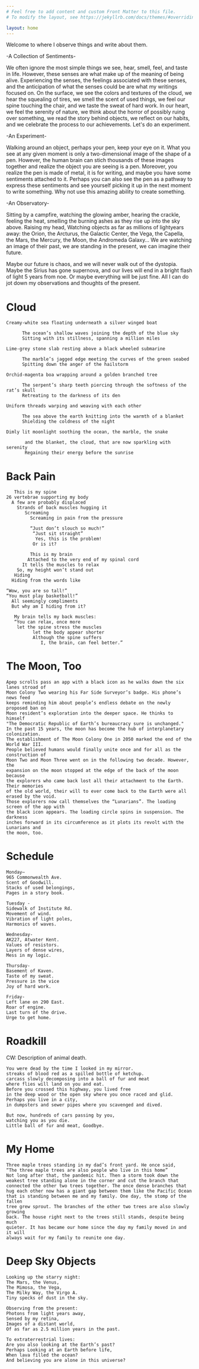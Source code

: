```yaml
---
# Feel free to add content and custom Front Matter to this file.
# To modify the layout, see https://jekyllrb.com/docs/themes/#overriding-theme-defaults

layout: home
---
```

Welcome to where I observe things and write about them.

-A Collection of Sentiments-

We often ignore the most simple things we see, hear, smell, feel, and taste in life. However, these senses are what make up of the meaning of being alive. Experiencing the senses, the feelings associated with these senses, and the anticipation of what the senses could be are what my writings focused on. On the surface, we see the colors and textures of the cloud, we hear the squealing of tires, we smell the scent of used things, we feel our spine touching the chair, and we taste the sweat of hard work. In our heart, we feel the serenity of nature, we think about the horror of possibly ruing over something, we read the story behind objects, we reflect on our habits, and we celebrate the process to our achievements. Let's do an experiment.


-An Experiment-

Walking around an object, perhaps your pen, keep your eye on it. What you see at any given moment is only a two-dimensional image of the shape of a pen. However, the human brain can stich thousands of these images together and realize the object you are seeing is a pen. Moreover, you realize the pen is made of metal, it is for writing, and maybe you have some sentiments attached to it. Perhaps you can also see the pen as a pathway to express these sentiments and see yourself picking it up in the next moment to write something. Why not use this amazing ability to create something.


-An Observatory-

Sitting by a campfire, watching the glowing amber, hearing the crackle, feeling the heat, smelling the burning ashes as they rise up into the sky above. Raising my head, Watching objects as far as millions of lightyears away: the Orion, the Arcturus, the Galactic Center, the Vega, the Capella, the Mars, the Mercury, the Moon, the Andromeda Galaxy… We are watching an image of their past, we are standing in the present, we can imagine their future.

Maybe our future is chaos, and we will never walk out of the dystopia. Maybe the Sirius has gone supernova, and our lives will end in a bright flash of light 5 years from noe. Or maybe everything will be just fine. All I can do jot down my observations and thoughts of the present. 


# Cloud 
```
Creamy-white sea floating underneath a silver winged boat
  
      The ocean’s shallow waves joining the depth of the blue sky
      Sitting with its stillness, spanning a million miles

Lime-grey stone slab resting above a black wheeled submarine

      The marble’s jagged edge meeting the curves of the green seabed
      Spitting down the anger of the hailstorm

Orchid-magenta boa wrapping around a golden branched tree

      The serpent’s sharp teeth piercing through the softness of the rat’s skull
      Retreating to the darkness of its den

Uniform threads warping and weaving with each other

      The sea above the earth knitting into the warmth of a blanket
      Shielding the coldness of the night

Dimly lit moonlight soothing the ocean, the marble, the snake

       and the blanket, the cloud, that are now sparkling with serenity
       Regaining their energy before the sunrise
```
# Back Pain
```
   This is my spine
26 vertebrae supporting my body
  A few are probably displaced
    Strands of back muscles hugging it
       Screaming
         Screaming in pain from the pressure

         “Just don’t slouch so much!”
          “Just sit straight”
           Yes, this is the problem!
          Or is it?

         This is my brain
        Attached to the very end of my spinal cord
      It tells the muscles to relax
    So, my height won’t stand out
   Hiding
  Hiding from the words like

“Wow, you are so tall!”
“You must play basketball!”
  All seemingly compliments
  But why am I hiding from it?

   My brain tells my back muscles:
   “You can relax, once more
    let the spine stress the muscles
          let the body appear shorter
          Although the spine suffers
             I, the brain, can feel better.”
```

# The Moon, Too
```
Apep scrolls pass an app with a black icon as he walks down the six lanes stroad of 
Moon Colony Two wearing his Far Side Surveyor’s badge. His phone’s news feed 
keeps reminding him about people’s endless debate on the newly proposed ban on 
Moon resident’s exploration into the deeper space. He thinks to himself 
"The Democratic Republic of Earth’s bureaucracy sure is unchanged." 
In the past 15 years, the moon has become the hub of interplanetary colonization. 
The establishment of The Moon Colony One in 2050 marked the end of the World War III. 
People believed humans would finally unite once and for all as the construction of 
Moon Two and Moon Three went on in the following two decade. However, the 
expansion on the moon stopped at the edge of the back of the moon because 
the explorers who came back lost all their attachment to the Earth. Their memories 
of the old world, their will to ever come back to the Earth were all erased by the void. 
Those explorers now call themselves the “Lunarians”. The loading screen of the app with 
the black icon appears. The loading circle spins in suspension. The darkness 
inches forward in its circumference as it plots its revolt with the Lunarians and
the moon, too.
```

# Schedule
```
Monday–
965 Commonwealth Ave.
Scent of Goodwill.
Stacks of used belongings,
Pages in a story book.

Tuesday -
Sidewalk of Institute Rd.
Movement of wind.
Vibration of light poles,
Harmonics of waves.

Wednesday-
AK227, Atwater Kent.
Values of resistors.
Layers of dense wires,
Mess in my logic.

Thursday-
Basement of Kaven.
Taste of my sweat.
Pressure in the vice
Joy of hard work.

Friday-
Left lane on 290 East.
Roar of engine.
Last turn of the drive.
Urge to get home.
```
# Roadkill
CW: Description of animal death.
```
You were dead by the time I looked in my mirror. 
streaks of blood red as a spilled bottle of ketchup. 
carcass slowly decomposing into a ball of fur and meat 
where flies will land on you and eat.
Before you crossed this highway, you lived free
in the deep wood or the open sky where you once raced and glid. 
Perhaps you live in a city, 
in dumpsters and sewer pipes where you scavenged and dived. 

But now, hundreds of cars passing by you, 
watching you as you die. 
Little ball of fur and meat, Goodbye.
```
# My Home
```
Three maple trees standing in my dad’s front yard. He once said, 
“The three maple trees are also people who live in this home” 
Not long after that, the pandemic hit. Then a storm took down the 
weakest tree standing alone in the corner and cut the branch that 
connected the other two trees together. The once dense branches that 
hug each other now has a giant gap between them like the Pacific Ocean 
that is standing between me and my family. One day, the stomp of the fallen 
tree grew sprout. The branches of the other two trees are also slowly growing 
back. The house right next to the trees still stands, despite being much 
quieter. It has became our home since the day my family moved in and it will
always wait for my family to reunite one day. 
```

# Deep Sky Objects
```
Looking up the starry night:
The Mars, the Venus,
The Mimosa, the Vega,
The Milky Way, the Virgo A.
Tiny specks of dust in the sky.
 
Observing from the present:
Photons from light years away,
Sensed by my retina,
Images of a distant world,
Of as far as 2.5 million years in the past.

To extraterrestrial lives:
Are you also looking at the Earth’s past?
Perhaps Looking at an Earth before life,
When lava filled the ocean?
And believing you are alone in this universe?
```
